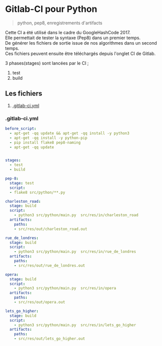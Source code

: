 # Gitlab-CI pour Python
> python, pep8, enregistrements d'artifacts

Cette CI a été utilisé dans le cadre du GoogleHashCode 2017.    
Elle permettait de tester la syntaxe (Pep8) dans un premier temps.    
De générer les fichiers de sortie issue de nos algorithmes dans un second temps.   
 Ces fichiers peuvent ensuite être téléchargés depuis l'onglet CI de Gitlab.

3 phases(stages) sont lancées par le CI ;
  1. test
  1. build


## Les fichiers

<!-- TOC depthFrom:3 orderedList:true -->

1. [.gitlab-ci.yml](#gitlab-ciyml)

<!-- /TOC -->


### .gitlab-ci.yml

```yml
before_script:
  - apt-get -qq update && apt-get -qq install -y python3
  - apt-get -qq install -y python-pip
  - pip install flake8 pep8-naming
  - apt-get -qq update


stages:
  - test
  - build

pep-8:
  stage: test
  script:
  - flake8 src/python/**.py

charleston_road:
  stage: build
  script:
    - python3 src/python/main.py  src/res/in/charleston_road
  artifacts:
    paths:
    - src/res/out/charleston_road.out

rue_de_londres:
  stage: build
  script:
    - python3 src/python/main.py  src/res/in/rue_de_londres
  artifacts:
    paths:
    - src/res/out/rue_de_londres.out

opera:
  stage: build
  script:
    - python3 src/python/main.py  src/res/in/opera
  artifacts:
    paths:
    - src/res/out/opera.out

lets_go_higher:
  stage: build
  script:
    - python3 src/python/main.py  src/res/in/lets_go_higher
  artifacts:
    paths:
    - src/res/out/lets_go_higher.out

```